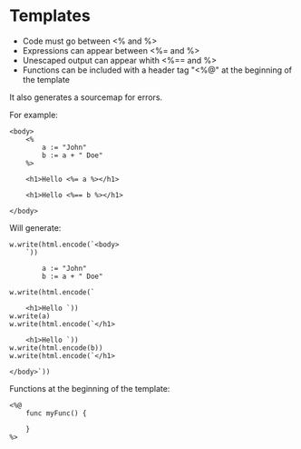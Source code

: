 # Templates

 - Code must go between <% and %>
 - Expressions can appear between <%= and %>
 - Unescaped output can appear whith <%== and %>
 - Functions can be included with a header tag "<%@" at the beginning of the template

It also generates a sourcemap for errors.

For example:

```
<body>
    <%
        a := "John"
        b := a + " Doe"
    %>

    <h1>Hello <%= a %></h1>

    <h1>Hello <%== b %></h1>

</body>
```

Will generate:

```
w.write(html.encode(`<body>
    `))

        a := "John"
        b := a + " Doe"

w.write(html.encode(`

    <h1>Hello `))
w.write(a)
w.write(html.encode(`</h1>

    <h1>Hello `))
w.write(html.encode(b))
w.write(html.encode(`</h1>

</body>`))
```

Functions at the beginning of the template:

```
<%@
    func myFunc() {

    }
%>
```
